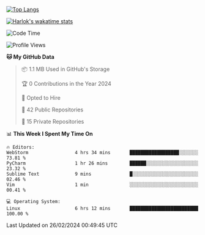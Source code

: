[![Top Langs](https://github-readme-stats.vercel.app/api/top-langs/?username=remisiki&theme=dracula&layout=compact&hide=Jupyter%20Notebook,CSS,HTML&langs_count=10&exclude_repo=GMM-Demux-GUI)](https://github.com/anuraghazra/github-readme-stats)

[![Harlok's wakatime stats](https://github-readme-stats.vercel.app/api/wakatime?username=@remisiki&theme=dracula&layout=compact&langs_count=10&hide=other,html,css,text,json,markdown,jupyter)](https://github.com/anuraghazra/github-readme-stats)

<!--START_SECTION:waka-->
![Code Time](http://img.shields.io/badge/Code%20Time-668%20hrs%209%20mins-blue)

![Profile Views](http://img.shields.io/badge/Profile%20Views-0-blue)

**🐱 My GitHub Data** 

> 📦 1.1 MB Used in GitHub's Storage 
 > 
> 🏆 0 Contributions in the Year 2024
 > 
> 💼 Opted to Hire
 > 
> 📜 42 Public Repositories 
 > 
> 🔑 15 Private Repositories 
 > 
📊 **This Week I Spent My Time On** 

```text
🔥 Editors: 
WebStorm                 4 hrs 34 mins       ██████████████████░░░░░░░   73.81 % 
PyCharm                  1 hr 26 mins        ██████░░░░░░░░░░░░░░░░░░░   23.32 % 
Sublime Text             9 mins              █░░░░░░░░░░░░░░░░░░░░░░░░   02.46 % 
Vim                      1 min               ░░░░░░░░░░░░░░░░░░░░░░░░░   00.41 % 

💻 Operating System: 
Linux                    6 hrs 12 mins       █████████████████████████   100.00 % 
```


 Last Updated on 26/02/2024 00:49:45 UTC
<!--END_SECTION:waka-->

